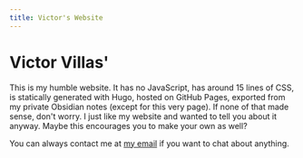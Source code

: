 ```yaml
---
title: Victor's Website
---
```


# Victor Villas'

This is my humble website. It has no JavaScript, has around 15 lines of CSS, is statically generated with Hugo, hosted on GitHub Pages, exported from my private Obsidian notes (except for this very page). If none of that made sense, don't worry. I just like my website and wanted to tell you about it anyway. Maybe this encourages you to make your own as well?

You can always contact me at [my email][email] if you want to chat about anything.

[email]: mailto:mail@victor.villas
